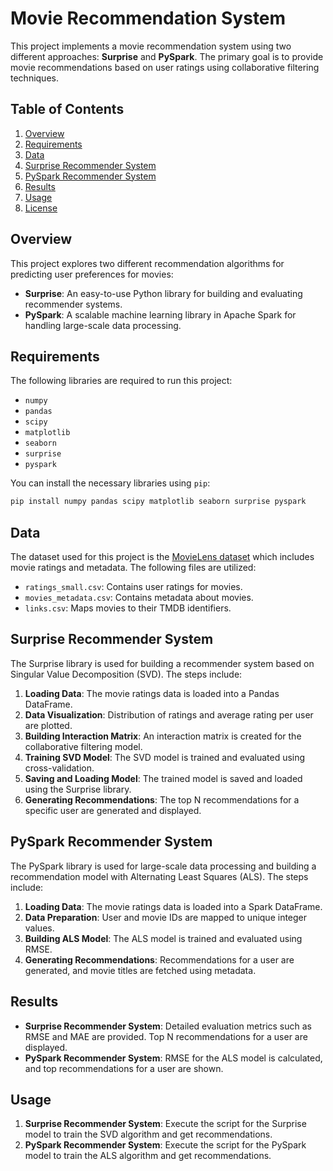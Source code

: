 # Movie Recommendation System

This project implements a movie recommendation system using two different approaches: **Surprise** and **PySpark**. The primary goal is to provide movie recommendations based on user ratings using collaborative filtering techniques.

## Table of Contents

1. [Overview](#overview)
2. [Requirements](#requirements)
3. [Data](#data)
4. [Surprise Recommender System](#surprise-recommender-system)
5. [PySpark Recommender System](#pyspark-recommender-system)
6. [Results](#results)
7. [Usage](#usage)
8. [License](#license)

## Overview

This project explores two different recommendation algorithms for predicting user preferences for movies:

- **Surprise**: An easy-to-use Python library for building and evaluating recommender systems.
- **PySpark**: A scalable machine learning library in Apache Spark for handling large-scale data processing.

## Requirements

The following libraries are required to run this project:

- `numpy`
- `pandas`
- `scipy`
- `matplotlib`
- `seaborn`
- `surprise`
- `pyspark`

You can install the necessary libraries using `pip`:

```bash
pip install numpy pandas scipy matplotlib seaborn surprise pyspark
```

## Data

The dataset used for this project is the [MovieLens dataset](https://grouplens.org/datasets/movielens/) which includes movie ratings and metadata. The following files are utilized:

- `ratings_small.csv`: Contains user ratings for movies.
- `movies_metadata.csv`: Contains metadata about movies.
- `links.csv`: Maps movies to their TMDB identifiers.

## Surprise Recommender System

The Surprise library is used for building a recommender system based on Singular Value Decomposition (SVD). The steps include:

1. **Loading Data**: The movie ratings data is loaded into a Pandas DataFrame.
2. **Data Visualization**: Distribution of ratings and average rating per user are plotted.
3. **Building Interaction Matrix**: An interaction matrix is created for the collaborative filtering model.
4. **Training SVD Model**: The SVD model is trained and evaluated using cross-validation.
5. **Saving and Loading Model**: The trained model is saved and loaded using the Surprise library.
6. **Generating Recommendations**: The top N recommendations for a specific user are generated and displayed.

## PySpark Recommender System

The PySpark library is used for large-scale data processing and building a recommendation model with Alternating Least Squares (ALS). The steps include:

1. **Loading Data**: The movie ratings data is loaded into a Spark DataFrame.
2. **Data Preparation**: User and movie IDs are mapped to unique integer values.
3. **Building ALS Model**: The ALS model is trained and evaluated using RMSE.
4. **Generating Recommendations**: Recommendations for a user are generated, and movie titles are fetched using metadata.

## Results

- **Surprise Recommender System**: Detailed evaluation metrics such as RMSE and MAE are provided. Top N recommendations for a user are displayed.
- **PySpark Recommender System**: RMSE for the ALS model is calculated, and top recommendations for a user are shown.

## Usage

1. **Surprise Recommender System**: Execute the script for the Surprise model to train the SVD algorithm and get recommendations.
2. **PySpark Recommender System**: Execute the script for the PySpark model to train the ALS algorithm and get recommendations.
